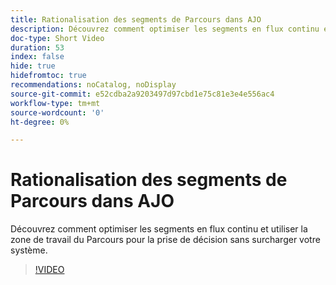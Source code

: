 ```yaml
---
title: Rationalisation des segments de Parcours dans AJO
description: Découvrez comment optimiser les segments en flux continu et utiliser la zone de travail du Parcours pour la prise de décision sans surcharger votre système.
doc-type: Short Video
duration: 53
index: false
hide: true
hidefromtoc: true
recommendations: noCatalog, noDisplay
source-git-commit: e52cdba2a9203497d97cbd1e75c81e3e4e556ac4
workflow-type: tm+mt
source-wordcount: '0'
ht-degree: 0%

---
```



# Rationalisation des segments de Parcours dans AJO

Découvrez comment optimiser les segments en flux continu et utiliser la zone de travail du Parcours pour la prise de décision sans surcharger votre système.

<!-- 62_S522_3442522_52_streamlining-journey-segments-in-ajo -->
>[!VIDEO](https://video.tv.adobe.com/v/3458244/?learn=on&enablevpops=true)
